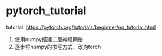 # pytorch_tutorial

tutorial: https://pytorch.org/tutorials/beginner/nn_tutorial.html

1. 使用numpy搭建二层神经网络
2. 逐步将numpy的书写方式，改为torch
